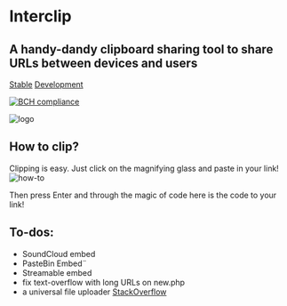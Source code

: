 # Interclip
## A handy-dandy clipboard sharing tool to share URLs between devices and users

[Stable](http://uni.hys.cz)
[Development](http://unidev.hys.cz/)

[![BCH compliance](https://bettercodehub.com/edge/badge/filiptronicek/Interclip?branch=master)]()

![logo](https://github.com/filiptronicek/Interclip/raw/master/img/interclip_logo.png)
## How to clip?
Clipping is easy. Just click on the magnifying glass and paste in your link!
![how-to](https://github.com/filiptronicek/Interclip/raw/master/img/interclip-home.gif)

Then press Enter and through the magic of code here is the code to your link!

## To-dos:
* SoundCloud embed
* PasteBin Embed¨
* Streamable embed
* fix text-overflow with long URLs on new.php
* a universal file uploader [StackOverflow](https://stackoverflow.com/questions/58153921/how-can-you-upload-to-catbox-using-javascript)
